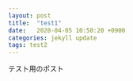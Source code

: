 ```yaml
---
layout: post
title:  "test1"
date:   2020-04-05 10:50:20 +0900
categories: jekyll update
tags: test2
---
```

テスト用のポスト
